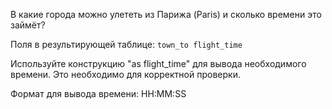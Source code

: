В какие города можно улететь из Парижа (Paris) и сколько времени это займёт?

Поля в результирующей таблице:
`town_to
flight_time`

Используйте конструкцию "as flight_time" для вывода необходимого времени. Это необходимо для корректной проверки.

Формат для вывода времени: HH:MM:SS
